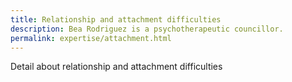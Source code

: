 ```yaml
---
title: Relationship and attachment difficulties
description: Bea Rodriguez is a psychotherapeutic councillor.
permalink: expertise/attachment.html
---
```


Detail about relationship and attachment difficulties
